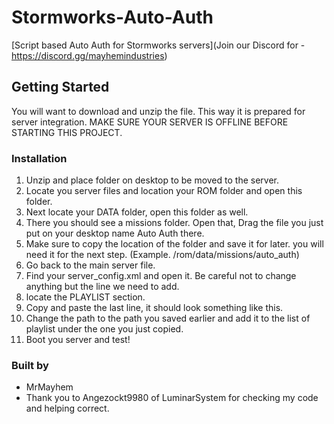 # Stormworks-Auto-Auth
[Script based Auto Auth for Stormworks servers](Join our Discord for - https://discord.gg/mayhemindustries)

<!-- GETTING STARTED -->
## Getting Started

You will want to download and unzip the file. This way it is prepared for server integration. 
MAKE SURE YOUR SERVER IS OFFLINE BEFORE STARTING THIS PROJECT.

### Installation

1. Unzip and place folder on desktop to be moved to the server.
2. Locate you server files and location your ROM folder and open this folder.
3. Next locate your DATA folder, open this folder as well. 
4. There you should see a missions folder. Open that, Drag the file you just put on your desktop name Auto Auth there.
5. Make sure to copy the location of the folder and save it for later. you will need it for the next step. 
   (Example. /rom/data/missions/auto_auth)
6. Go back to the main server file. 
7. Find your server_config.xml and open it. Be careful not to change anything but the line we need to add.
8. locate the PLAYLIST section. 
9. Copy and paste the last line, it should look something like this. <path path="rom/data/missions/default_oil_survey"/>
10. Change the path to the path you saved earlier and add it to the list of playlist under the one you just copied.
11. Boot you server and test! 

### Built by

* MrMayhem
* Thank you to Angezockt9980 of LuminarSystem for checking my code and helping correct. 
